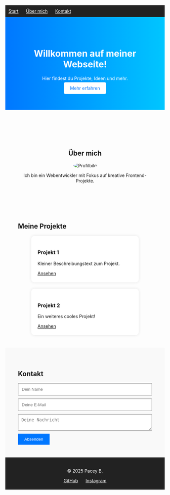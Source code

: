 
<nav style="position: sticky; top: 0; background: #222; color: white; padding: 10px; z-index: 1000;">
  <a href="#start" style="margin-right: 20px; color: white;">Start</a>
  <a href="#über" style="margin-right: 20px; color: white;">Über mich</a>
  <a href="#kontakt" style="color: white;">Kontakt</a>
</nav>

<header style="padding: 60px; background: linear-gradient(to right, #0077ff, #00c6ff); color: white; text-align: center;">
  <h1>Willkommen auf meiner Webseite!</h1>
  <p>Hier findest du Projekte, Ideen und mehr.</p>
  <a href="#projekte" style="padding: 10px 20px; background: white; color: #0077ff; border-radius: 5px; text-decoration: none;">Mehr erfahren</a>
</header>

<section id="über" style="padding: 40px; text-align: center;">
  <h2>Über mich</h2>
  <img src="https://via.placeholder.com/150" alt="Profilbild" style="border-radius: 50%;">
  <p>Ich bin ein Webentwickler mit Fokus auf kreative Frontend-Projekte.</p>
</section>

<section id="projekte" style="padding: 40px;">
  <h2>Meine Projekte</h2>
  <div style="display: flex; flex-wrap: wrap; gap: 20px; justify-content: center;">
    <div style="width: 300px; background: white; border-radius: 10px; box-shadow: 0 0 10px rgba(0,0,0,0.1); padding: 20px;">
      <h3>Projekt 1</h3>
      <p>Kleiner Beschreibungstext zum Projekt.</p>
      <a href="#">Ansehen</a>
    </div>
    <div style="width: 300px; background: white; border-radius: 10px; box-shadow: 0 0 10px rgba(0,0,0,0.1); padding: 20px;">
      <h3>Projekt 2</h3>
      <p>Ein weiteres cooles Projekt!</p>
      <a href="#">Ansehen</a>
    </div>
  </div>
</section>

<section id="kontakt" style="padding: 40px; background-color: #f9f9f9;">
  <h2>Kontakt</h2>
  <form action="https://formspree.io/f/xqapnaag" method="POST" style="max-width: 500px; margin: auto;">
    <input type="text" name="name" placeholder="Dein Name" required style="width: 100%; margin-bottom: 10px; padding: 10px;">
    <input type="email" name="email" placeholder="Deine E-Mail" required style="width: 100%; margin-bottom: 10px; padding: 10px;">
    <textarea name="nachricht" placeholder="Deine Nachricht" required style="width: 100%; margin-bottom: 10px; padding: 10px;"></textarea>
    <button type="submit" style="padding: 10px 20px; background-color: #0077ff; color: white; border: none; cursor: pointer;">Absenden</button>
  </form>
</section>

<footer style="text-align: center; padding: 20px; background: #222; color: white;">
  <p>© 2025 Pacey B.</p>
  <a href="https://github.com/Pacey1122" target="_blank" style="color: white; margin: 0 10px;">GitHub</a>
  <a href="https://instagram.com/z12.pacey" target="_blank" style="color: white; margin: 0 10px;">Instagram</a>
</footer>

<script>
  document.querySelectorAll('a[href^="#"]').forEach(anchor => {
    anchor.addEventListener('click', function (e) {
      e.preventDefault();
      const target = document.querySelector(this.getAttribute('href'));
      if (target) {
        target.scrollIntoView({ behavior: 'smooth' });
      }
    });
  });
</script>

